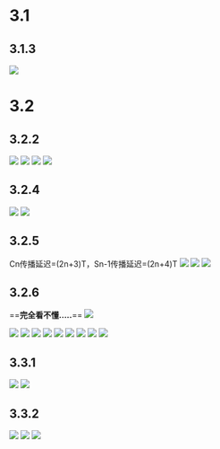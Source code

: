 # 3.1
## 3.1.3
![](../file/img/Pasted%20image%2020250409143359.png)
# 3.2
## 3.2.2
![](../file/img/Pasted%20image%2020250409143024.png)
![](../file/img/Pasted%20image%2020250409143134.png)
![](../file/img/Pasted%20image%2020250409143156.png)
![](../file/img/Pasted%20image%2020250409143217.png)
## 3.2.4
![](../file/img/Pasted%20image%2020250409143234.png)
![](../file/img/Pasted%20image%2020250409143249.png)
## 3.2.5
Cn传播延迟=(2n+3)T，Sn-1传播延迟=(2n+4)T
![](../file/img/Pasted%20image%2020250409161257.png)
![](../file/img/Pasted%20image%2020250409161751.png)
![](../file/img/Pasted%20image%2020250409194532.png)
## 3.2.6
==**完全看不懂.....**==
![](../file/img/Pasted%20image%2020250409205833.png)


![](../file/img/Pasted%20image%2020250409205859.png)
![](../file/img/Pasted%20image%2020250409205916.png)
![](../file/img/Pasted%20image%2020250409205935.png)
![](../file/img/Pasted%20image%2020250409205954.png)
![](../file/img/Pasted%20image%2020250409210121.png)
![](../file/img/Pasted%20image%2020250409210143.png)
![](../file/img/Pasted%20image%2020250409210206.png)
![](../file/img/Pasted%20image%2020250409210226.png)
![](../file/img/Pasted%20image%2020250409210252.png)

## 3.3.1
![](../file/img/Pasted%20image%2020250410212338.png)
![](../file/img/Pasted%20image%2020250410212234.png)
## 3.3.2
![](../file/img/Pasted%20image%2020250410220202.png)
![](../file/img/Pasted%20image%2020250410220230.png)
![](../file/img/Pasted%20image%2020250410220437.png)

